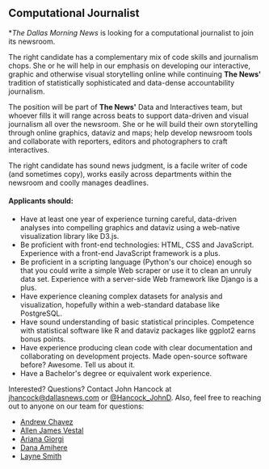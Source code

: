 ## Computational Journalist

**The Dallas Morning News* is looking for a computational journalist to join its newsroom.

The right candidate has a complementary mix of code skills and journalism chops. She or he will help in our emphasis on developing our interactive, graphic and otherwise visual storytelling online while continuing **The News'** tradition of statistically sophisticated and data-dense accountability journalism.

The position will be part of **The News'** Data and Interactives team, but whoever fills it will range across beats to support data-driven and visual journalism all over the newsroom. She or he will build their own storytelling through online graphics, dataviz and maps; help develop newsroom tools and collaborate with reporters, editors and photographers to craft interactives.

The right candidate has sound news judgment, is a facile writer of code (and sometimes copy), works easily across departments within the newsroom and coolly manages deadlines.

#### Applicants should:

- Have at least one year of experience turning careful, data-driven analyses into compelling graphics and dataviz using a web-native visualization library like D3.js.
- Be proficient with front-end technologies: HTML, CSS and JavaScript. Experience with a front-end JavaScript framework is a plus.
- Be proficient in a scripting language (Python's our choice) enough so that you could write a simple Web scraper or use it to clean an unruly data set. Experience with a server-side Web framework like Django is a plus.
- Have experience cleaning complex datasets for analysis and visualization, hopefully within a web-standard database like PostgreSQL.
- Have sound understanding of basic statistical principles. Competence with statistical software like R and dataviz packages like ggplot2 earns bonus points.
- Have experience producing clean code with clear documentation and collaborating on development projects. Made open-source software before? Awesome. Tell us about it.
- Have a Bachelor's degree or equivalent work experience.

Interested? Questions? Contact John Hancock at [jhancock@dallasnews.com](mailto:jhancock@dallasnews.com) or [@Hancock_JohnD](https://twitter.com/hancock_johnd). Also, feel free to reaching out to anyone on our team for questions: 

- [Andrew Chavez](https://twitter.com/adchavez)
- [Allen James Vestal](https://twitter.com/allanjvestal)
- [Ariana Giorgi](https://twitter.com/ArianaNGiorgi)
- [Dana Amihere](https://twitter.com/write_this_way)
- [Layne Smith](https://twitter.com/laynesmith)
